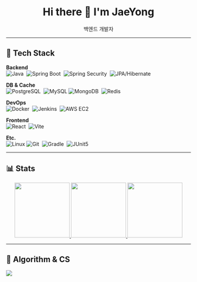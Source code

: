 <!-- 프로필 헤더 -->
<div align="center">
  
  <h1>Hi there 👋 I'm JaeYong</h1>
  <p>백엔드 개발자</p>
  
</div>

---

## 🔧 Tech Stack
**Backend**  
![Java](https://img.shields.io/badge/Java-007396?logo=openjdk&logoColor=white)&nbsp;
![Spring Boot](https://img.shields.io/badge/Spring%20Boot-6DB33F?logo=springboot&logoColor=white)&nbsp;
![Spring Security](https://img.shields.io/badge/Spring%20Security-6DB33F?logo=springsecurity&logoColor=white)&nbsp;
![JPA/Hibernate](https://img.shields.io/badge/JPA%2FHibernate-59666C?logo=hibernate&logoColor=white)

**DB & Cache**  
![PostgreSQL](https://img.shields.io/badge/PostgreSQL-4169E1?logo=postgresql&logoColor=white)&nbsp;
![MySQL](https://img.shields.io/badge/MySQL-4479A1?logo=mysql&logoColor=white)
![MongoDB](https://img.shields.io/badge/MongoDB-47A248?logo=mongodb&logoColor=white)&nbsp;
![Redis](https://img.shields.io/badge/Redis-DC382D?logo=redis&logoColor=white)

**DevOps**  
![Docker](https://img.shields.io/badge/Docker-2496ED?logo=docker&logoColor=white)&nbsp;
![Jenkins](https://img.shields.io/badge/Jenkins-D24939?logo=jenkins&logoColor=white)&nbsp;
![AWS EC2](https://img.shields.io/badge/AWS%20EC2-FF9900?logo=amazon-aws&logoColor=white)

**Frontend**  
![React](https://img.shields.io/badge/React-61DAFB?logo=react&logoColor=000)&nbsp;
![Vite](https://img.shields.io/badge/Vite-646CFF?logo=vite&logoColor=white)

**Etc.**  
![Linux](https://img.shields.io/badge/Linux-FCC624?logo=linux&logoColor=black) 
![Git](https://img.shields.io/badge/Git-F05032?logo=git&logoColor=white)&nbsp;
![Gradle](https://img.shields.io/badge/Gradle-02303A?logo=gradle&logoColor=white)&nbsp;
![JUnit5](https://img.shields.io/badge/JUnit5-25A162?logo=junit5&logoColor=white)

---

## 📊 Stats
<div align="center">

  <!-- Top Langs -->
  <a href="https://github.com/anuraghazra/github-readme-stats">
    <img height="150" src="https://github-readme-stats.vercel.app/api/top-langs/?username=IMjaeyongpark&layout=compact&hide=html,css&langs_count=8" />
  </a>

  <!-- GitHub Stats -->
  <a href="https://github.com/anuraghazra/github-readme-stats">
    <img height="150" src="https://github-readme-stats.vercel.app/api?username=IMjaeyongpark&show_icons=true&include_all_commits=true&count_private=true" />
  </a>

  <!-- Streak (선택) -->
  <a href="https://git.io/streak-stats">
    <img height="150" src="https://streak-stats.demolab.com?user=IMjaeyongpark" />
  </a>
  
</div>

---

## 🧠 Algorithm & CS
<a href="https://solved.ac/jaeyong36">
  <img src="http://mazassumnida.wtf/api/v2/generate_badge?boj=jaeyong36" />
</a>

<!-- Fun: 깃허브 잔디 스네이크 (옵션) -->
<!--
![snake gif](https://github.com/IMjaeyongpark/IMjaeyongpark/blob/output/github-contribution-grid-snake.svg)
-->

<!-- 방문자 수 카운터는 맨 위에 있음 -->
